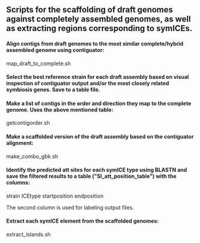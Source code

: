 ## Scripts for the scaffolding of draft genomes against completely assembled genomes, as well as extracting regions corresponding to symICEs.

#### Align contigs from draft genomes to the most similar complete/hybrid assembled genome using contiguator:

map_draft_to_complete.sh

#### Select the best reference strain for each draft assembly based on visual inspection of contiguator output and/or the most closely related symbiosis genes. Save to a table file.

#### Make a list of contigs in the order and direction they map to the complete genome. Uses the above mentioned table:

getcontigorder.sh

#### Make a scaffolded version of the draft assembly based on the contiguator alignment:

make_combo_gbk.sh

#### Identify the predicted att sites for each symICE type using BLASTN and save the filtered results to a table ("SI_att_position_table") with the columns:

strain	ICEtype	startposition	endposition

The second column is used for labeling output files.

#### Extract each symICE element from the scaffolded genomes:

extract_islands.sh


